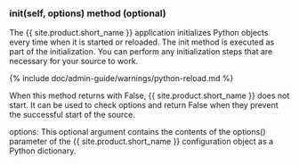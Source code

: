 ### init(self, options) method (optional)

The {{ site.product.short_name }} application initializes Python objects every time when
it is started or reloaded. The init method is executed as part of the
initialization. You can perform any initialization steps that are
necessary for your source to work.

{% include doc/admin-guide/warnings/python-reload.md %}

When this method returns with False, {{ site.product.short_name }} does not start. It
can be used to check options and return False when they prevent the
successful start of the source.

options: This optional argument contains the contents of the options()
parameter of the {{ site.product.short_name }} configuration object as a Python
dictionary.
